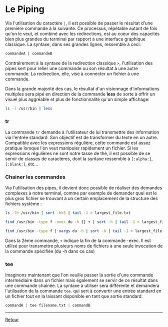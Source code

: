 # Le Piping

Via l'utilisation du caractère `|`, il est possible de passer le résultat d'une première commande à la suivante. Ce processus, répétable autant de fois qu'on le veut, et combiné avec les redirections, est au coeur des capacités bien plus grandes du terminal par rapport à une interface graphique classique. La syntaxe, dans ses grandes lignes, ressemble à ceci:

```bash
commandeA | commandeB
```

Contrairement à la syntaxe de la redirection classique `>`, l'utilisation des pipes sert pour relier une commande ou son résultat à une autre commande. La redirection, elle, vise à connecter un fichier à une commande.

Dans la grande majorité des cas, le résultat d'un visionnage d'informations multiples sera pipé en direction de la commande **less** de sorte à offrir un visuel plus aggréable et plus de fonctionnalité qu'un simple affichage:

```bash
ls -l /usr/bin | less
```

### tr

La commande `tr` demande à l'utilisateur de lui transmettre des information via l'entrée standard. Son objectif est de transformer du texte en un autre. Compatible avec les expressions régulière, cette commande est assez pratique lorsque l'on veut manipuler rapidement un fichier. Si les expressions régulières ne sont notre tasse de thé, il est possible de se servir de classes de caractères, dont la syntaxe ressemble à `[:alpha:]`, `[:blank:]`, etc...

### Chainer les commandes

Via l'utilisation des pipes, il devient donc possible de réaliser des demandes complexes à notre terminal, comme par exemple de demander quel est le plus gros fichier se trouvant à un certain emplacement de la structure des fichiers système :

```bash
ls -lh /usr/bin | sort -hk5 | tail -1 > largest_file.txt

find /usr/bin -type f -exec du -h {} + | sort -h | tail -1 > largest_file.txt

find /usr/bin -type f | xargs du -h | sort -h | tail -1 > largest_file.txt
```

Dans la 2ème commande, `+` indique la fin de la commande -exec. Il est utilisé pour transmettre plusieurs noms de fichiers à une seule invocation de la commande spécifiée (du -h dans ce cas)

### tee

Imaginons maintenant que l'on veuille passer la sortie d'une commande intermédiaire dans un fichier mais également se servir de ce résultat dans une commande chainée. La syntaxe à utiliser sera différente et demandera l'utilisation de la commande `tee`. qui sert à convertir une entrée standard en un fichier tout en la laissant disponible en tant que sortie standard:

```python
commandA | tee filename.txt | commandB
```

---

[Retour](../README.md)
